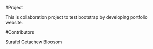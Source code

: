 #Project

This is collaboration project to test bootstrap by developing portfolio website.

#Contributors

Surafel Getachew
Bloosom